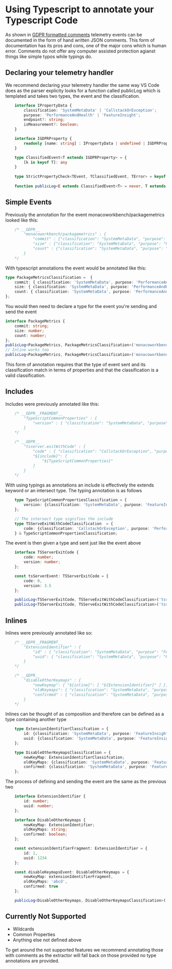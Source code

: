 # Using Typescript to annotate your Typescript Code

As shown in [GDPR formatted comments](comment-code-annotations.md) telemetry events can be documented in the form of hand written JSON comments.
This form of documentation has its pros and cons, one of the major cons which is human error. Comments do not offer any computer assisted protection agianst things like simple typos while typings do.

## Declaring your telemetry handler
We recommend declaring your telemetry handler the same way VS Code does as the parser explicity looks for a function called publicLog which is templated
and takes two types, the event and the classification.

```typescript
    interface IPropertyData {
        classification: 'SystemMetaData' | 'CallstackOrException';
        purpose: 'PerformanceAndHealth' | 'FeatureInsight';
        endpoint?: string;
        isMeasurement?: boolean;
    }

    interface IGDPRProperty {
        readonly [name: string] : IPropertyData | undefined | IGDPRProperty;
    }

    type ClassifiedEvent<T extends IGDPRProperty> = {
        [k in keyof T]: any
    }
    
    type StrictPropertyCheck<TEvent, TClassifiedEvent, TError> = keyof TEvent extends keyof TClassifiedEvent ? keyof TClassifiedEvent extends keyof TEvent ? TEvent : TError : TError;
    
    function publicLog<E extends ClassifiedEvent<T> = never, T extends {[_ in keyof T]: IPropertyData | IGDPRProperty | undefined} = never>(name: string, props: StrictPropertyCheck<E, ClassifiedEvent<T>, 'Type of classified event does not match event properties'>) { }
```

## Simple Events
Previously the annotation for the event monacoworkbench/packagemetrics looked like this:
```ts
    /* __GDPR__
        "monacoworkbench/packagemetrics" : {
            "commit" : {"classification": "SystemMetaData", "purpose": "PerformanceAndHealth" },
            "size" : {"classification": "SystemMetaData", "purpose": "PerformanceAndHealth" },
            "count" : {"classification": "SystemMetaData", "purpose": "PerformanceAndHealth" }
        }
    */
```

With typescript annotations the event would be annotated like this:
```ts
type PackageMetricsClassification =  {
    commit: { classification: 'SystemMetaData', purpose: 'PerformanceAndHealth' };
    size: { classification: 'SystemMetaData', purpose: 'PerformanceAndHealth' };
    count: { classification: 'SystemMetaData', purpose: 'PerformanceAndHealth' };
};
```

You would then need to declare a type for the event you're sending and send the event 

```ts 
interface PackageMetrics {
    commit: string;
    size: number;
    count: number;
};
publicLog<PackageMetrics, PackageMetricsClassification>('monacoworkbench/packagemetrics', packageMetric);
// Inline works too
publicLog<PackageMetrics, PackageMetricsClassification>('monacoworkbench/packagemetrics', {commit: 'abcdef', size: 10, count: 1});
```

This form of annotation requires that the type of event sent and its classification match in terms of properties and that the classification is a valid classification.

## Includes
Includes were previously annotated like this:
```ts
    /* __GDPR__FRAGMENT__
        "TypeScriptCommonProperties" : {
            "version" : { "classification": "SystemMetaData", "purpose": "FeatureInsight" }
        }
    */

    /* __GDPR__
        "tsserver.exitWithCode" : {
            "code" : { "classification": "CallstackOrException", "purpose": "PerformanceAndHealth" },
            "${include}": [
                "${TypeScriptCommonProperties}"
            ]
        }
    */
```

With using typings as annotations an include is effectively the extends keyword or an intersect type. The typing annotation is as follows

```ts
    type TypeScriptCommonPropertiesClassification = {
        version: {classification: 'SystemMetaData', purpose: 'FeatureInsight'};
    };

    // The intersect type signifies the include
    type TSServeExitWithCodeClassification  = {
        code: {classification: 'CallstackOrException', purpose: 'PerformanceAndHealth'};
    } & TypeScriptCommonPropertiesClassification;
```

The event is then given a type and sent just like the event above 
```ts
    interface TSServerExitCode {
        code: number;
        version: number;
    };

    const tsServerEvent: TSServerExitCode = {
        code: 0,
        version: 3.5
    };

    publicLog<TSServerExitCode, TSServeExitWithCodeClassification>('tsserver.exitWithCode', tsServerEvent);
    publicLog<TSServerExitCode, TSServeExitWithCodeClassification>('tsserver.exitWithCode', {code: 0, version: 3.5});
```

## Inlines
Inlines were previously annotated like so:
```ts
    /* __GDPR__FRAGMENT__
        "ExtensionIdentifier" : {
            "id" : { "classification": "SystemMetaData", "purpose": "FeatureInsight" },
            "uuid": { "classification": "SystemMetaData", "purpose": "FeatureInsight" }
        }
    */

    /* __GDPR__ 
        "disableOtherKeymaps" : {
            "newKeymap": { "${inline}": [ "${ExtensionIdentifier}" ] },
            "oldKeymaps": { "classification": "SystemMetaData", "purpose": "FeatureInsight" },
            "confirmed" : { "classification": "SystemMetaData", "purpose": "FeatureInsight", "isMeasurement": true }
        }
    */
```

Inlines can be thought of as composition and therefore can be defined as a type containing another type

```ts
    type ExtensionIdentifierClassifcation = {
        id: {classification: 'SystemMetaData', purpose: 'FeatureInsight'};
        uuid: {classification: 'SystemMetaData', purpose: 'FeatureInsight'};
    };

    type DisableOtherKeymapsClassification = {
        newKeyMap: ExtensionIdentifierClassifcation;
        oldKeyMaps: {classification: 'SystemMetaData', purpose: 'FeatureInsight'};
        confirmed: {classification: 'SystemMetaData', purpose: 'FeatureInsight', isMeasurement: true};
    };
```

The process of defining and sending the event are the same as the previous two

```ts
    interface ExtensionIdentifier {
        id: number;
        uuid: number;
    };

    interface DisableOtherKeymaps {
        newKeyMap: ExtensionIdentifier;
        oldKeyMaps: string;
        confirmed: boolean;
    };

    const extensionIdentifierFragment: ExtensionIdentifier = {
        id: 1,
        uuid: 1234
    };

    const disableKeymapsEvent: DisableOtherKeymaps = {
        newKeyMap: extensionIdentifierFragment,
        oldKeyMaps: 'abcd',
        confirmed: true
    };

    publicLog<DisableOtherKeymaps, DisableOtherKeymapsClassification>('disableOtherKeymaps', disableKeymapsEvent);
```

## Currently Not Supported

* Wildcards
* Common Properties
* Anything else not defined above

To get around the not supported features we recommend annotating those with comments as the extractor will fall back on those provided no type annotations are provided.

